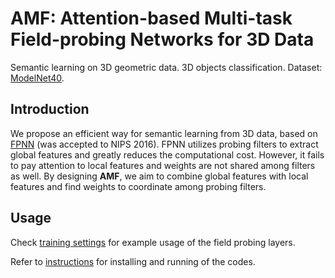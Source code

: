 # AMF: Attention-based Multi-task Field-probing Networks for 3D Data

Semantic learning on 3D geometric data. 3D objects classification. Dataset: <a href="https://vision.princeton.edu/projects/2014/3DShapeNets/" target="_blank">ModelNet40</a>.

## Introduction
We propose an efficient way for semantic learning from 3D data, based on <a href="http://arxiv.org/abs/1605.06240" target="_blank">FPNN</a> (was accepted to NIPS 2016). FPNN utilizes probing filters to extract global features and greatly reduces the computational cost. However, it fails to pay attention to local features and weights are not shared among filters as well. By designing **AMF**, we aim to combine global features with local features and find weights to coordinate among probing filters.

## Usage
Check <a href="https://github.com/liuyuxiang512/AMF/tree/master/training_settings" target="_blank">training settings</a> for example usage of the field probing layers.

Refer to <a href="https://github.com/liuyuxiang512/AMF/blob/master/instructions.txt" target="_blank">instructions</a> for installing and running of the codes.
